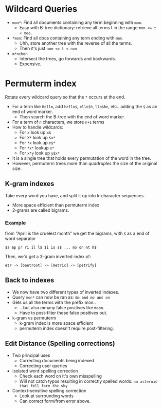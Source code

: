 # Wildcard Queries

* `mon*`: Find all documents containing any term beginning with `mon`.
  * Easy with B-tree dictionary: retrieve all terms t in the range `mon <= t < moo`.
* `*mon`: Find all docs containing any term ending with `mon`.
  * Uhh, store another tree with the reverse of all the terms.
  * Then it's just `nom <= t < non`
* `m*nchen`
  * Intersect the trees, go forwards and backwards.
  * Expensive.

# Permuterm index

Rotate every wildcard query so that the `*` occurs at the end.

* For a term like `Hello`, add `hello$`, `ello$h`, `llo$he`, etc.. adding the `$` as an end of word marker.
  * Then search the B-tree with the end of word marker.
* For a term of `n` characters, we store `n+1` terms
* How to handle wildcards:
  * For `x` look up `x$`
  * For `X*` look up `$x*`
  * For `*x` look up `x$*`
  * For `*x*` lookup `x*`
  * For `x*y` look up `y$x*`
* It is a single tree that holds every permutation of the word in the tree.
* However, permuterm trees more than _quadruples_ the size of the original size.

## K-gram indexes

Take every word you have, and split it up into k-character sequences.

* More space efficient than permuterm index
* 2-grams are called bigrams.

### Example

from "April is the cruelest month" we get the bigrams, with `$` as a end of word separator

```
$a ap pr ri il l$ $i is s$ ... mo on nt h$
```

Then, we'd get a 3-gram inverted index of:

```
etr -> [beetroot] -> [metric] -> [petrify]
```

## Back to indexes

* We now have two different types of inverted indexes.
* Query `mon*` can now be ran as: `$m and mo and on`
* Gets us all the terms with the prefix mon..
  * ...but also mmany false positives like `moon`.
  * Have to post-filter these false positives out.
* k-gram vs permuterm
  * k-gram index is more space efficient
  * permuterm index doesn't require post-filtering.

## Edit Distance (Spelling corrections)

* Two principal uses
  * Correcting documents being indexed
  * Correcting user queries
* Isolated word spelling correction
  * Check each word on it's own misspelling
  * Will not catch typos resulting in correctly spelled words: `an asteroid that fell form the sky`
* Context-sensitive spelling correction
  * Look at surrounding words
  * Can correct form/from error above.
